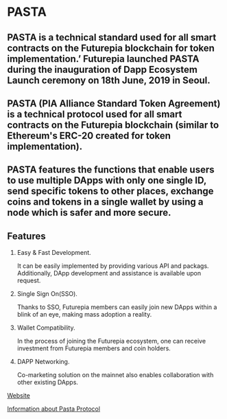 # PASTA

## PASTA is a technical standard used for all smart contracts on the Futurepia blockchain for token implementation.’ Futurepia launched PASTA during the inauguration of Dapp Ecosystem Launch ceremony on 18th June, 2019 in Seoul.

## PASTA (PIA Alliance Standard Token Agreement) is a technical protocol used for all smart contracts on the Futurepia blockchain (similar to Ethereum's ERC-20 created for token implementation).


## PASTA features the functions that enable users to use multiple DApps with only one single ID, send specific tokens to other places, exchange coins and tokens in a single wallet by using a node which is safer and more secure.

## Features
1. Easy & Fast Development.

    It can be easily implemented by providing various API and packags. Additionally, DApp development and assistance is available upon request.

2. Single Sign On(SSO).

    Thanks to SSO, Futurepia members can easily join new DApps within a blink of an eye, making mass adoption a reality.

3. Wallet Compatibility.

    In the process of joining the Futurepia ecosystem, one can receive investment from Futurepia members and coin holders.

4. DAPP Networking.

    Co-marketing solution on the mainnet also enables collaboration with other existing DApps.

[Website](https://www.futurepia.io/)

[Information about Pasta Protocol](https://www.futurepia.io/info/futurepia#bpBox3)